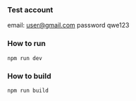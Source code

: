 ### Test account
email: user@gmail.com
password qwe123

### How to run
`npm run dev`

### How to build
`npm run build`
